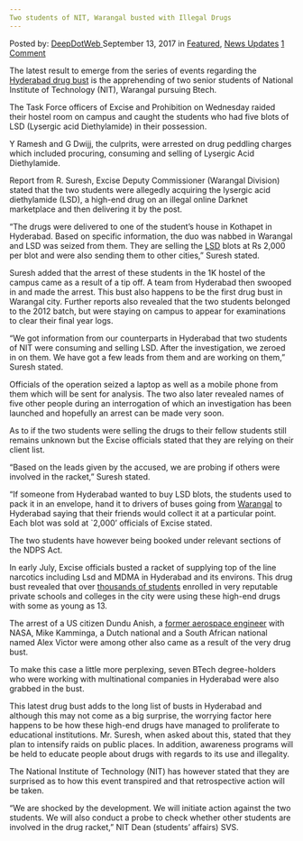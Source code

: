 ```yaml
---
Two students of NIT, Warangal busted with Illegal Drugs
---
```

<article class="post-listing post-22518 post type-post status-publish format-standard has-post-thumbnail hentry 
 tag-busted tag-illegal tag-nit tag-students tag-warangal">
    <div class="post-inner">
        <span>Posted by: <a href="https://www.deepdotweb.com/author/admin/" title="">DeepDotWeb </a></span>
    <span>September 13, 2017</span>
    <span>in <a href="https://www.deepdotweb.com/category/deepdot-news/" rel="category tag">Featured</a>, <a href="https://www.deepdotweb.com/category/news-updates/" rel="category tag">News Updates</a></span>
    <span><a href="https://www.deepdotweb.com/2017/09/13/two-students-nit-warangal-busted-illegal-drugs/#comments">1 Comment</a></span>
    </p>
    <div class="clear"></div>
    <div class="entry">
    <p>The latest result to emerge from the series of events regarding the <a href="https://www.deepdotweb.com/2017/08/12/investigation-revealed-side-recent-hyderabad-darknet-drug-bust/">Hyderabad drug bust</a> is the apprehending of two senior students of National Institute of Technology (NIT), Warangal pursuing Btech.</p>
    <p>The Task Force officers of Excise and Prohibition on Wednesday raided their hostel room on campus and caught the students who had five blots of LSD (Lysergic acid Diethylamide) in their possession.</p>
    <p>Y Ramesh and G Dwijj, the culprits, were arrested on drug peddling charges which included procuring, consuming and selling of Lysergic Acid Diethylamide.</p>
    <p>Report from R. Suresh, Excise Deputy Commissioner (Warangal Division) stated that the two students were allegedly acquiring the lysergic acid diethylamide (LSD), a high-end drug on an illegal online Darknet marketplace and then delivering it by the post.</p>
    <p>“The drugs were delivered to one of the student’s house in Kothapet in Hyderabad. Based on specific information, the duo was nabbed in Warangal and LSD was seized from them. They are selling the <a href="https://www.deepdotweb.com/2017/08/06/high-school-students-india-ordered-lsd-dark-web/">LSD</a> blots at Rs 2,000 per blot and were also sending them to other cities,” Suresh stated.</p>
    <p>Suresh added that the arrest of these students in the 1K hostel of the campus came as a result of a tip off. A team from Hyderabad then swooped in and made the arrest. This bust also happens to be the first drug bust in Warangal city. Further reports also revealed that the two students belonged to the 2012 batch, but were staying on campus to appear for examinations to clear their final year logs.</p>
    <p>“We got information from our counterparts in Hyderabad that two students of NIT were consuming and selling LSD. After the investigation, we zeroed in on them. We have got a few leads from them and are working on them,” Suresh stated.</p>
    <p>Officials of the operation seized a laptop as well as a mobile phone from them which will be sent for analysis. The two also later revealed names of five other people during an interrogation of which an investigation has been launched and hopefully an arrest can be made very soon.</p>
    <p>As to if the two students were selling the drugs to their fellow students still remains unknown but the Excise officials stated that they are relying on their client list.</p>
    <p>“Based on the leads given by the accused, we are probing if others were involved in the racket,” Suresh stated.</p>
    <p>“If someone from Hyderabad wanted to buy LSD blots, the students used to pack it in an envelope, hand it to drivers of buses going from <a href="http://www.hindustantimes.com/india-news/two-nit-warangal-students-held-for-drug-peddling-five-blots-of-lsd-seized/story-a5r2sRB7VCGpLbOQMkf8eI.html">Warangal</a> to Hyderabad saying that their friends would collect it at a particular point. Each blot was sold at `2,000’ officials of Excise stated.</p>
    <p>The two students have however being booked under relevant sections of the NDPS Act.</p>
    <p>In early July, Excise officials busted a racket of supplying top of the line narcotics including Lsd and MDMA in Hyderabad and its environs. This drug bust revealed that over <a href="https://www.deepdotweb.com/2017/08/12/investigation-revealed-side-recent-hyderabad-darknet-drug-bust/">thousands of students</a> enrolled in very reputable private schools and colleges in the city were using these high-end drugs with some as young as 13.</p>
    <p>The arrest of a US citizen Dundu Anish, a <a href="https://www.deepdotweb.com/2017/08/01/ex-nasa-scientist-arrested-hyderabad-dealing-drugs/">former aerospace engineer</a> with NASA, Mike Kamminga, a Dutch national and a South African national named Alex Victor were among other also came as a result of the very drug bust.</p>
    <p>To make this case a little more perplexing, seven BTech degree-holders who were working with multinational companies in Hyderabad were also grabbed in the bust.</p>
    <p>This latest drug bust adds to the long list of busts in Hyderabad and although this may not come as a big surprise, the worrying factor here happens to be how these high-end drugs have managed to proliferate to educational institutions. Mr. Suresh, when asked about this, stated that they plan to intensify raids on public places. In addition, awareness programs will be held to educate people about drugs with regards to its use and illegality.</p>
    <p>The National Institute of Technology (NIT) has however stated that they are surprised as to how this event transpired and that retrospective action will be taken.</p>
    <p>“We are shocked by the development. We will initiate action against the two students. We will also conduct a probe to check whether other students are involved in the drug racket,” NIT Dean (students’ affairs) SVS.</p>
    </div>
    <span style="display:none"><a href="https://www.deepdotweb.com/tag/busted/" rel="tag">busted</a>  <a href="https://www.deepdotweb.com/tag/illegal/" rel="tag">illegal</a> <a href="https://www.deepdotweb.com/tag/nit/" rel="tag">nit</a> <a href="https://www.deepdotweb.com/tag/students/" rel="tag">students</a> <a href="https://www.deepdotweb.com/tag/warangal/" rel="tag">warangal</a></span> <span style="display:none" class="updated">2017-09-13</span>
    <div style="display:none" class="vcard author" itemprop="author" itemscope itemtype="http://schema.org/Person"><strong class="fn" itemprop="name">
    </div>
</article>

